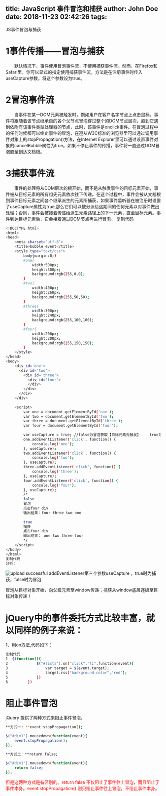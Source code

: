 title: JavaScript 事件冒泡和捕获
author: John Doe
date: 2018-11-23 02:42:26
tags:
---
JS事件冒泡与捕获
# 1事件传播——冒泡与捕获
　　默认情况下，事件使用冒泡事件流，不使用捕获事件流。然而，在Firefox和Safari里，你可以显式的指定使用捕获事件流，方法是在注册事件时传入useCapture参数，将这个参数设为true。
# 2冒泡事件流
　　当事件在某一DOM元素被触发时，例如用户在客户名字节点上点击鼠标，事件将跟随着该节点继承自的各个父节点冒泡穿过整个的DOM节点层次，直到它遇到依附有该事件类型处理器的节点，此时，该事件是onclick事件。在冒泡过程中的任何时候都可以终止事件的冒泡，在遵从W3C标准的浏览器里可以通过调用事件对象上的stopPropagation()方法，在Internet Explorer里可以通过设置事件对象的cancelBubble属性为true。如果不停止事件的传播，事件将一直通过DOM冒泡直至到达文档根。
# 3捕获事件流
　　事件的处理将从DOM层次的根开始，而不是从触发事件的目标元素开始，事件被从目标元素的所有祖先元素依次往下传递。在这个过程中，事件会被从文档根到事件目标元素之间各个继承派生的元素所捕获，如果事件监听器在被注册时设置了useCapture属性为true,那么它们可以被分派给这期间的任何元素以对事件做出处理；否则，事件会被接着传递给派生元素路径上的下一元素，直至目标元素。事件到达目标元素后，它会接着通过DOM节点再进行冒泡。
复制代码
``` bash
<!DOCTYPE html>
<html>
<head>
    <meta charset="utf-8">
    <title>bubble event</title>
    <style type="text/css">
        body{margin:0;}
        #one{
            width:500px;
            height:300px;
            background:rgb(255,0,0);
        }
        #two{
            width:400px;
            height:260px;
            background:rgb(255,50,50);
        }
        #three{
            width:300px;
            height:240px;
            background:rgb(255,100,100);
        }
        #four{
            width:200px;
            height:200px;
            background:rgb(255,150,150);
        }
    </style>
</head>
<body>
    <div id='one'>
      <div id='two'>
        <div id='three'>
          <div id='four'>
          </div>
        </div>
      </div>
    </div>
     
    <script>
        var one = document.getElementById('one');
        var two = document.getElementById('two');
        var three = document.getElementById('three');
        var four = document.getElementById('four');
    
        var useCapture = true; //false为冒泡获取【目标元素先触发】    true为捕获获取【父级元素先触发】
        one.addEventListener('click', function() {
            console.log('one');
        }, useCapture);
        two.addEventListener('click', function() {
            console.log('two');
        }, useCapture);
        three.addEventListener('click', function() {
            console.log('three');
        }, useCapture);
        four.addEventListener('click', function() {
            console.log('four');
        }, useCapture);        
        /*
        false
        冒泡
        点击four div
        输出结果：four three two one        
        
        true
        捕获
        点击four div
        输出结果： one two three four
        */
    </script>
</body>
</html>
复制代码
分析：
```

![upload successful](/images/pasted-6.png)
addEventListener第三个参数useCapture ，true时为捕获，false时为冒泡

冒泡从目标对象开始，向父级元素至window传递；捕获从window底层逐级至目标对象传递！





# jQuery中的事件委托方式比较丰富，就以同样的例子来说：

   1、用on方法,代码如下：
``` bash
复制代码
1  $(function(){
2             $("#lists").on("click","li",function(event){
3                 var target = $(event.target);
4                 target.css("background-color","red");
5             })
6         })
```



# 阻止事件冒泡
jQuery 提供了两种方式来阻止事件冒泡。

``` bash
**方式一: **event.stopPropagation();

$("#div1").mousedown(function(event){
    event.stopPropagation();
});

**方式二：**return false;

$("#div1").mousedown(function(event){
    return false;
});
```
<font color=red>但是这两种方式是有区别的。return false 不仅阻止了事件往上冒泡，而且阻止了事件本身。event.stopPropagation() 则只阻止事件往上冒泡，不阻止事件本身。</font>

